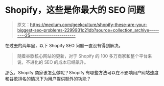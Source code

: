 # Shopify，这些是你最大的 SEO 问题

> 原文：<https://medium.com/geekculture/shopify-these-are-your-biggest-seo-problems-2299931c21db?source=collection_archive---------25----------------------->

在过去的两年里，以下 Shopify SEO 问题一直没有得到解决。

> 随着谷歌核心网站的更新，对于 Shopify 的 100 多万商家和整个平台来说，不进化的 SEO 的成本已经飙升。

那么，Shopify 商家该怎么做呢？Shopify 有哪些方法可以在不影响用户网站速度和谷歌排名的情况下为用户提供额外的功能？